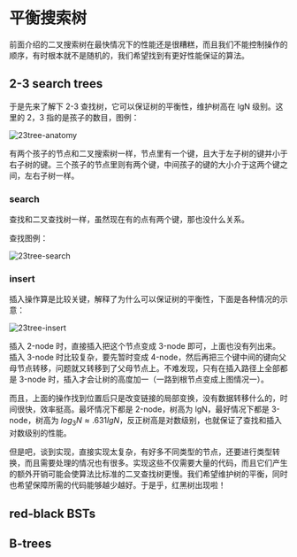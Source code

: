 # 平衡搜索树

前面介绍的二叉搜索树在最快情况下的性能还是很糟糕，而且我们不能控制操作的顺序，有时根本就不是随机的，我们希望找到有更好性能保证的算法。

## 2-3 search trees

于是先来了解下 2-3 查找树，它可以保证树的平衡性，维护树高在 lgN 级别。这里的 2，3 指的是孩子的数目，图例：

![23tree-anatomy]()

有两个孩子的节点和二叉搜索树一样，节点里有一个键，且大于左子树的键并小于右子树的键。三个孩子的节点里则有两个键，中间孩子的键的大小介于这两个键之间，左右子树一样。

### search

查找和二叉查找树一样，虽然现在有的点有两个键，那也没什么关系。

查找图例：

![23tree-search]()

### insert

插入操作算是比较关键，解释了为什么可以保证树的平衡性，下面是各种情况的示意：

![23tree-insert]()

插入 2-node 时，直接插入把这个节点变成 3-node 即可，上面也没有列出来。插入 3-node 时比较复杂，要先暂时变成 4-node，然后再把三个键中间的键向父母节点转移，问题就又转移到了父母节点上。不难发现，只有在插入路径上全部都是 3-node 时，插入才会让树的高度加一（一路到根节点变成上图情况一）。

而且，上面的操作找到位置后只是改变链接的局部变换，没有数据转移什么的，时间很快，效率挺高。最坏情况下都是 2-node，树高为 lgN，最好情况下都是 3-node，树高为 $log_{3}N \approx .631 lgN$，反正树高是对数级别，也就保证了查找和插入对数级别的性能。

但是吧，谈到实现，直接实现太复杂，有好多不同类型的节点，还要进行类型转换，而且需要处理的情况也有很多。实现这些不仅需要大量的代码，而且它们产生的额外开销可能会使算法比标准的二叉查找树更慢。我们希望维护树的平衡，同时也希望保障所需的代码能够越少越好。于是乎，红黑树出现啦！

## red-black BSTs

## B-trees